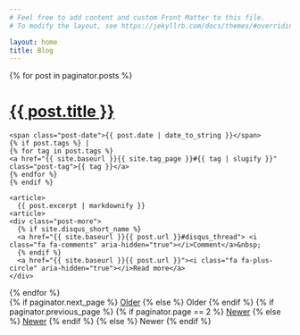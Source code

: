 ```yaml
---
# Feel free to add content and custom Front Matter to this file.
# To modify the layout, see https://jekyllrb.com/docs/themes/#overriding-theme-defaults

layout: home
title: Blog
---
```


<div class="posts">
  {% for post in paginator.posts %}
  <div class="post">
    <h1 class="post-title">
      <a href="{{ site.baseurl }}{{ post.url }}">
        {{ post.title }}
      </a>
    </h1>

    <span class="post-date">{{ post.date | date_to_string }}</span>
    {% if post.tags %} | 
    {% for tag in post.tags %}
    <a href="{{ site.baseurl }}{{ site.tag_page }}#{{ tag | slugify }}" class="post-tag">{{ tag }}</a>
    {% endfor %}
    {% endif %}

    <article>
      {{ post.excerpt | markdownify }}
    <article>
    <div class="post-more">
      {% if site.disqus_short_name %}
      <a href="{{ site.baseurl }}{{ post.url }}#disqus_thread"> <i class="fa fa-comments" aria-hidden="true"></i>Comment</a>&nbsp;
      {% endif %}
      <a href="{{ site.baseurl }}{{ post.url }}"><i class="fa fa-plus-circle" aria-hidden="true"></i>Read more</a>
    </div>
  </div>
  {% endfor %}
</div>

<div class="pagination">
  {% if paginator.next_page %}
    <a class="pagination-item older" href="{{ site.baseurl }}/blog/page{{paginator.next_page}}">Older</a>
  {% else %}
    <span class="pagination-item older">Older</span>
  {% endif %}
  {% if paginator.previous_page %}
    {% if paginator.page == 2 %}
      <a class="pagination-item newer" href="{{ site.baseurl }}/blog/">Newer</a>
    {% else %}
      <a class="pagination-item newer" href="{{ site.baseurl }}/blog/page{{paginator.previous_page}}">Newer</a>
    {% endif %}
  {% else %}
    <span class="pagination-item newer">Newer</span>
  {% endif %}
</div>